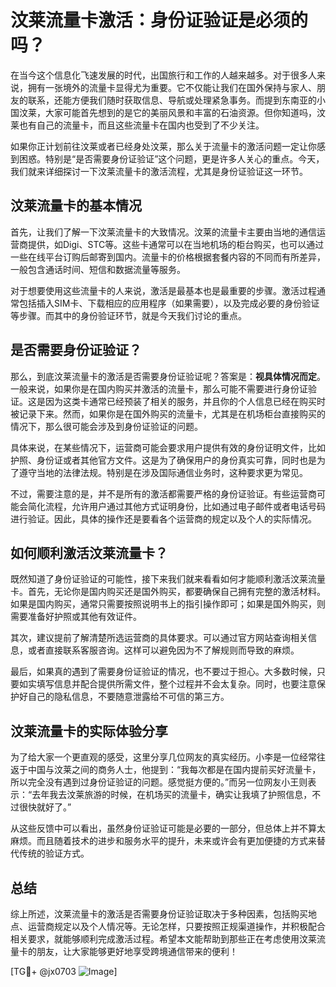 # 汶莱流量卡激活：身份证验证是必须的吗？

在当今这个信息化飞速发展的时代，出国旅行和工作的人越来越多。对于很多人来说，拥有一张境外的流量卡显得尤为重要。它不仅能让我们在国外保持与家人、朋友的联系，还能方便我们随时获取信息、导航或处理紧急事务。而提到东南亚的小国汶莱，大家可能首先想到的是它的美丽风景和丰富的石油资源。但你知道吗，汶莱也有自己的流量卡，而且这些流量卡在国内也受到了不少关注。

如果你正计划前往汶莱或者已经身处汶莱，那么关于流量卡的激活问题一定让你感到困惑。特别是“是否需要身份证验证”这个问题，更是许多人关心的重点。今天，我们就来详细探讨一下汶莱流量卡的激活流程，尤其是身份证验证这一环节。

## 汶莱流量卡的基本情况

首先，让我们了解一下汶莱流量卡的大致情况。汶莱的流量卡主要由当地的通信运营商提供，如Digi、STC等。这些卡通常可以在当地机场的柜台购买，也可以通过一些在线平台订购后邮寄到国内。流量卡的价格根据套餐内容的不同而有所差异，一般包含通话时间、短信和数据流量等服务。

对于想要使用这些流量卡的人来说，激活是最基本也是最重要的步骤。激活过程通常包括插入SIM卡、下载相应的应用程序（如果需要），以及完成必要的身份验证等步骤。而其中的身份验证环节，就是今天我们讨论的重点。

## 是否需要身份证验证？

那么，到底汶莱流量卡的激活是否需要身份证验证呢？答案是：**视具体情况而定**。一般来说，如果你是在国内购买并激活的流量卡，那么可能不需要进行身份证验证。这是因为这类卡通常已经预装了相关的服务，并且你的个人信息已经在购买时被记录下来。然而，如果你是在国外购买的流量卡，尤其是在机场柜台直接购买的情况下，那么很可能会涉及到身份证验证的问题。

具体来说，在某些情况下，运营商可能会要求用户提供有效的身份证明文件，比如护照、身份证或者其他官方文件。这是为了确保用户的身份真实可靠，同时也是为了遵守当地的法律法规。特别是在涉及国际通信业务时，这种要求更为常见。

不过，需要注意的是，并不是所有的激活都需要严格的身份证验证。有些运营商可能会简化流程，允许用户通过其他方式证明身份，比如通过电子邮件或者电话号码进行验证。因此，具体的操作还是要看各个运营商的规定以及个人的实际情况。

## 如何顺利激活汶莱流量卡？

既然知道了身份证验证的可能性，接下来我们就来看看如何才能顺利激活汶莱流量卡。首先，无论你是国内购买还是国外购买，都要确保自己拥有完整的激活材料。如果是国内购买，通常只需要按照说明书上的指引操作即可；如果是国外购买，则需要准备好护照或其他有效证件。

其次，建议提前了解清楚所选运营商的具体要求。可以通过官方网站查询相关信息，或者直接联系客服咨询。这样可以避免因为不了解规则而导致的麻烦。

最后，如果真的遇到了需要身份证验证的情况，也不要过于担心。大多数时候，只要如实填写信息并配合提供所需文件，整个过程并不会太复杂。同时，也要注意保护好自己的隐私信息，不要随意泄露给不可信的第三方。

## 汶莱流量卡的实际体验分享

为了给大家一个更直观的感受，这里分享几位网友的真实经历。小李是一位经常往返于中国与汶莱之间的商务人士，他提到：“我每次都是在国内提前买好流量卡，所以完全没有遇到过身份证验证的问题。感觉挺方便的。”而另一位网友小王则表示：“去年我去汶莱旅游的时候，在机场买的流量卡，确实让我填了护照信息，不过很快就好了。”

从这些反馈中可以看出，虽然身份证验证可能是必要的一部分，但总体上并不算太麻烦。而且随着技术的进步和服务水平的提升，未来或许会有更加便捷的方式来替代传统的验证方式。

## 总结

综上所述，汶莱流量卡的激活是否需要身份证验证取决于多种因素，包括购买地点、运营商规定以及个人情况等。无论怎样，只要按照正规渠道操作，并积极配合相关要求，就能够顺利完成激活过程。希望本文能帮助到那些正在考虑使用汶莱流量卡的朋友，让大家能够更好地享受跨境通信带来的便利！

[TG💪+ @jx0703 ![Image](https://github.com/user-attachments/assets/dbca1d08-cadb-493c-b0ec-ad6f7a83f270)]